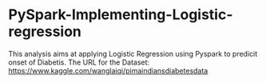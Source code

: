 # PySpark-Implementing-Logistic-regression

This analysis aims at applying Logistic Regression using Pyspark to predicit onset of Diabetis.
The URL for the Dataset: https://www.kaggle.com/wanglaiqi/pimaindiansdiabetesdata
